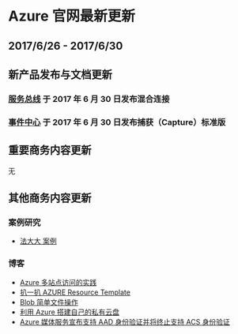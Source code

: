 <properties
	pageTitle="Azure 官网本周更新 | Azure"
    description="Azure 官网本周更新"
    services=""
    documentationCenter=""
    authors=""
    manager=""
    editor=""
    tags=""/>

<tags ms.service="weekly-updates" ms.date="" wacn.date="" wacn.lang="cn"/>

# Azure 官网最新更新
## 2017/6/26 - 2017/6/30
## 新产品发布与文档更新
### <a id="weekly-updates-6-26_pricing-messaging" href="/pricing/details/messaging/">服务总线</a> 于 2017 年 6 月 30 日发布混合连接
### <a id="weekly-updates-6-26_pricing-event-hubs" href="/pricing/details/event-hubs/">事件中心</a> 于 2017 年 6 月 30 日发布捕获（Capture）标准版

## 重要商务内容更新
无

## 其他商务内容更新
### 案例研究
<ul>
<li><a id="weekly-updates-6-26_partnerancasestudy-fadada" href="/partnerancasestudy/case-studies/fadada/">法大大 案例</a></li>
</ul>

### 博客
<ul>
<li><a id="weekly-updates-6-26_blog-AzureMultisiteAccessPractice" href="/blog/2017/06/26/AzureMultisiteAccessPractice/">Azure 多站点访问的实践</a></li>
<li><a id="weekly-updates-6-26_blog-AzureResourceTemplateIntroduction" href="/blog/2017/06/30/AzureResourceTemplateIntroduction/">扒一扒 AZURE Resource Template</a></li>
<li><a id="weekly-updates-6-26_blog-BlobOperation" href="/blog/2017/06/29/BlobOperation/">Blob 简单文件操作</a></li>
<li><a id="weekly-updates-6-26_blog-HowtoSetUpPrivateStoragebyAzure" href="/blog/2017/06/29/HowtoSetUpPrivateStoragebyAzure/">利用 Azure 搭建自己的私有云盘</a></li>
<li><a id="weekly-updates-6-26_blog-AzureMediaServicesAnnouncesSupportforAADandDeprecationofACSAuthentication" href="/blog/2017/06/26/AzureMediaServicesAnnouncesSupportforAADandDeprecationofACSAuthentication/">Azure 媒体服务宣布支持 AAD 身份验证并将终止支持 ACS 身份验证</a></li>
</ul>